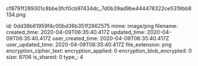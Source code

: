 cf8791f289301c8bbe3fcf0cb97434dc_7d0b39ad9be444478322ce5319bb8134.png

id: 0dd38b61959f4c00bd36b351f2862575
mime: image/png
filename: 
created_time: 2020-04-09T06:35:40.417Z
updated_time: 2020-04-09T06:35:40.417Z
user_created_time: 2020-04-09T06:35:40.417Z
user_updated_time: 2020-04-09T06:35:40.417Z
file_extension: png
encryption_cipher_text: 
encryption_applied: 0
encryption_blob_encrypted: 0
size: 8706
is_shared: 0
type_: 4